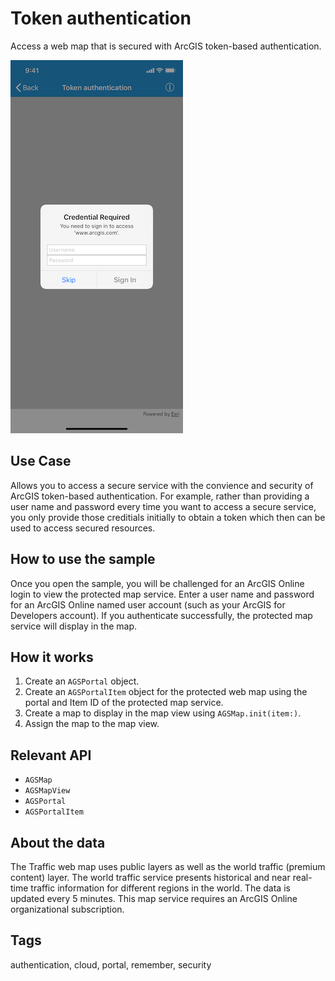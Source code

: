 # Token authentication

Access a web map that is secured with ArcGIS token-based authentication.

![Screenshot of Token Authentication sample](image1.png)

## Use Case

Allows you to access a secure service with the convience and security of ArcGIS token-based authentication. For example, rather than providing a user name and password every time you want to access a secure service, you only provide those creditials initially to obtain a token which then can be used to access secured resources.

## How to use the sample

Once you open the sample, you will be challenged for an ArcGIS Online login to view the protected map service. Enter a user name and password for an ArcGIS Online named user account (such as your ArcGIS for Developers account). If you authenticate successfully, the protected map service will display in the map.

## How it works

1. Create an `AGSPortal` object.
2. Create an `AGSPortalItem` object for the protected web map using the portal and Item ID of the protected map service.
3. Create a map to display in the map view using `AGSMap.init(item:)`.
4. Assign the map to the map view.

## Relevant API

- `AGSMap`
- `AGSMapView`
- `AGSPortal`
- `AGSPortalItem`

## About the data

The Traffic web map uses public layers as well as the world traffic (premium content) layer. The world traffic service presents historical and near real-time traffic information for different regions in the world. The data is updated every 5 minutes. This map service requires an ArcGIS Online organizational subscription.

## Tags

authentication, cloud, portal, remember, security
